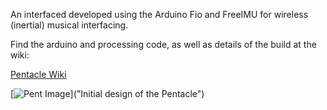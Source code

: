 An interfaced developed using the Arduino Fio and FreeIMU for wireless (inertial) musical interfacing.

Find the arduino and processing code, as well as details of the build at the wiki:

[Pentacle Wiki](https://github.com/brookemitchell/Pentacle/wiki)

[![Pent Image](http://i.tinyuploads.com/8dMnfI.png)]("Initial design of the Pentacle")

